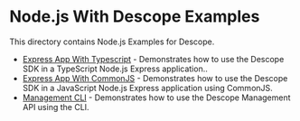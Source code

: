 # Node.js With Descope Examples

This directory contains Node.js Examples for Descope.

- [Express App With Typescript](./es6) - Demonstrates how to use the Descope SDK in a TypeScript Node.js Express application..
- [Express App With CommonJS](./commonjs) - Demonstrates how to use the Descope SDK in a JavaScript Node.js Express application using CommonJS.
- [Management CLI](./managementCli) - Demonstrates how to use the Descope Management API using the CLI.
